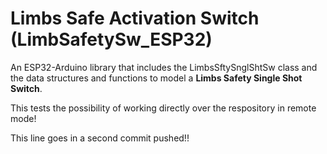 # Limbs Safe Activation Switch (LimbSafetySw_ESP32)

An ESP32-Arduino library that includes the LimbsSftySnglShtSw class and the data structures and functions to model a **Limbs Safety Single Shot Switch**.

This tests the possibility of working directly over the respository in remote mode!

This line goes in a second commit pushed!!